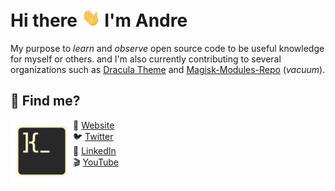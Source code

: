 # Hi there <img src="./share/img/hi.gif" width="30px"> I'm Andre

My purpose to *learn* and *observe* open source code to be useful knowledge for myself or others. and I'm also currently contributing to several organizations such as [Dracula Theme](<https://github.com/dracula/>) and [Magisk-Modules-Repo](<https://github.com/Magisk-Modules-Repo/>) (*vacuum*).

## 🔎 Find me?

<img align="left" width="100" height="100" src="./share/img/shell.svg">

🚀 [Website](https://kybo15.github.io)</br>
🐦 [Twitter](https://twitter.com/R007MMXV)</br>
💼 [LinkedIn](https://www.linkedin.com/in/andre-attamimi-453109230)</br>
🎬 [YouTube](https://www.youtube.com/channel/UCKeqgzkfyowT1N-zIpGw-NA)</br>

<!-- [![profile](https://github.com/kybo15.png?size=100)](https://github.com/kybo15) -->
